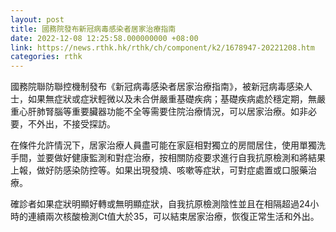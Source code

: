 ```yaml
---
layout: post
title: 國務院發布新冠病毒感染者居家治療指南
date: 2022-12-08 12:25:58.000000000 +08:00
link: https://news.rthk.hk/rthk/ch/component/k2/1678947-20221208.htm
categories: rthk
---
```


國務院聯防聯控機制發布《新冠病毒感染者居家治療指南》，被新冠病毒感染人士，如果無症狀或症狀輕微以及未合併嚴重基礎疾病；基礎疾病處於穩定期，無嚴重心肝肺腎腦等重要臟器功能不全等需要住院治療情況，可以居家治療。如非必要，不外出，不接受探訪。

在條件允許情況下，居家治療人員盡可能在家庭相對獨立的房間居住，使用單獨洗手間，並要做好健康監測和對症治療，按相關防疫要求進行自我抗原檢測和將結果上報，做好防感染防控等。如果出現發燒、咳嗽等症狀，可對症處置或口服藥治療。

確診者如果症狀明顯好轉或無明顯症狀，自我抗原檢測陰性並且在相隔超過24小時的連續兩次核酸檢測Ct值大於35，可以結束居家治療，恢復正常生活和外出。
